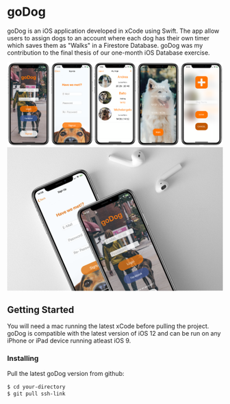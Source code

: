 # goDog
goDog is an iOS application developed in xCode using Swift. The app allow users to assign dogs to an account where each dog has their own timer which saves them as "Walks" in a Firestore Database. goDog was my contribution to the final thesis of our one-month iOS Database exercise.

![goDog1](Screenshots/goDog-MoshIphoneX.png)
![goDog2](Screenshots/goDog-MoshIphoneX3.png)

## Getting Started
You will need a mac running the latest xCode before pulling the project.  
goDog is compatible with the latest version of iOS 12 and can be run on any iPhone or iPad device running atleast iOS 9.

### Installing
Pull the latest goDog version from github:
```
$ cd your-directory
$ git pull ssh-link
```
